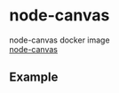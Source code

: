 # node-canvas
node-canvas docker image  
[node-canvas](https://github.com/Automattic/node-canvas)

## Example
